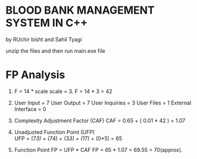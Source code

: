 # BLOOD BANK MANAGEMENT SYSTEM IN C++ 
by RUchir bisht and Sahil Tyagi

unzip the files and then 
run main.exe file 


# FP Analysis

1.  F = 14 * scale 
    scale = 3.
    F = 14 * 3 = 42 
    
2.  User Input = 7
    User Output = 7
    User Inquiries = 3
    User Files = 1
    External Interface = 0 
    
3.  Complexity Adjustment Factor (CAF)
    CAF = 0.65 + ( 0.01 * 42 ) = 1.07 
    
4.  Unadjusted Function Point (UFP)    
    UFP = (7*3) + (7*4) + (3*3) + (1*7) + (0*5) = 65
    
5.  Function Point
    FP = UFP * CAF 
    FP = 65 * 1.07 = 69.55 = 70(approx).
